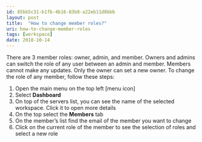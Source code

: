 ```yaml
---
id: 85bb5c31-b1fb-4b16-83b8-a22eb11d8bbb
layout: post
title:  "How to change member roles?"
uri: how-to-change-member-roles
tags: [workspace]
date: 2018-10-14
---
```


There are 3 member roles: owner, admin, and member. Owners and admins can switch the role of any user between an admin and member. Members cannot make any updates. Only the owner can set a new owner. To change the role of any member, follow these steps:

<!-- more -->

1.  Open the main menu on the top left \[menu icon\]
2.  Select **Dashboard**
3.  On top of the servers list, you can see the name of the selected workspace. Click it to open more details
4.  On the top select the **Members** tab
5.  On the member’s list find the email of the member you want to change
6.  Click on the current role of the member to see the selection of roles and select a new role